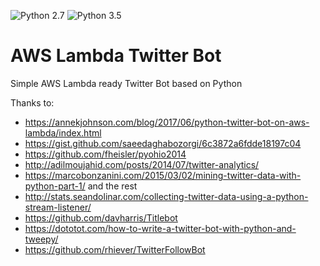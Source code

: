 ![Python 2.7](https://img.shields.io/badge/python-2.7-blue.svg)
![Python 3.5](https://img.shields.io/badge/python-3.5-blue.svg)

# AWS Lambda Twitter Bot

Simple AWS Lambda ready Twitter Bot based on Python

Thanks to:
 - https://annekjohnson.com/blog/2017/06/python-twitter-bot-on-aws-lambda/index.html
 - https://gist.github.com/saeedaghabozorgi/6c3872a6fdde18197c04
 - https://github.com/fheisler/pyohio2014
 - http://adilmoujahid.com/posts/2014/07/twitter-analytics/
 - https://marcobonzanini.com/2015/03/02/mining-twitter-data-with-python-part-1/ and the rest
 - http://stats.seandolinar.com/collecting-twitter-data-using-a-python-stream-listener/
 - https://github.com/davharris/Titlebot
 - https://dototot.com/how-to-write-a-twitter-bot-with-python-and-tweepy/
 - https://github.com/rhiever/TwitterFollowBot
